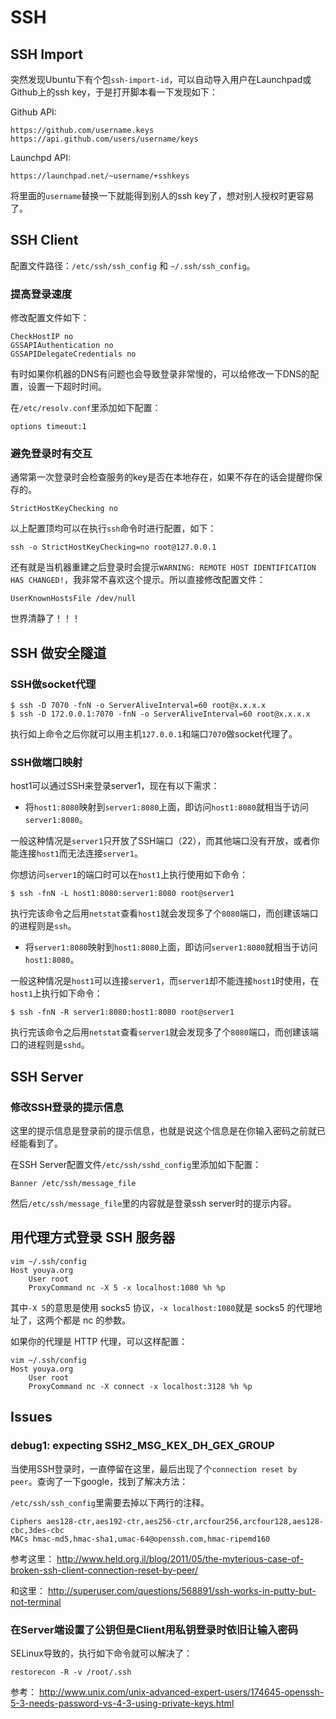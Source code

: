 # SSH

## SSH Import

突然发现Ubuntu下有个包`ssh-import-id`，可以自动导入用户在Launchpad或Github上的ssh key，于是打开脚本看一下发现如下：

Github API:

```
https://github.com/username.keys
https://api.github.com/users/username/keys
```

Launchpd API:

```
https://launchpad.net/~username/+sshkeys
```

将里面的`username`替换一下就能得到别人的ssh key了，想对别人授权时更容易了。

## SSH Client

配置文件路径：`/etc/ssh/ssh_config` 和 `~/.ssh/ssh_config`。

### 提高登录速度

修改配置文件如下：

```
CheckHostIP no
GSSAPIAuthentication no
GSSAPIDelegateCredentials no
```

有时如果你机器的DNS有问题也会导致登录非常慢的，可以给修改一下DNS的配置，设置一下超时时间。

在`/etc/resolv.conf`里添加如下配置：

```
options timeout:1
```

### 避免登录时有交互

通常第一次登录时会检查服务的key是否在本地存在，如果不存在的话会提醒你保存的。

```
StrictHostKeyChecking no
```

以上配置顶均可以在执行`ssh`命令时进行配置，如下：

```
ssh -o StrictHostKeyChecking=no root@127.0.0.1
```

还有就是当机器重建之后登录时会提示`WARNING: REMOTE HOST IDENTIFICATION HAS CHANGED!`，我非常不喜欢这个提示。所以直接修改配置文件：

```
UserKnownHostsFile /dev/null
```

世界清静了！！！

## SSH 做安全隧道

### SSH做socket代理

```
$ ssh -D 7070 -fnN -o ServerAliveInterval=60 root@x.x.x.x
$ ssh -D 172.0.0.1:7070 -fnN -o ServerAliveInterval=60 root@x.x.x.x
```

执行如上命令之后你就可以用主机`127.0.0.1`和端口`7070`做socket代理了。

### SSH做端口映射

host1可以通过SSH来登录server1，现在有以下需求：

* 将`host1:8080`映射到`server1:8080`上面，即访问`host1:8080`就相当于访问`server1:8080`。

一般这种情况是`server1`只开放了SSH端口（22），而其他端口没有开放，或者你能连接`host1`而无法连接`server1`。

你想访问`server1`的端口时可以在`host1`上执行使用如下命令：

```
$ ssh -fnN -L host1:8080:server1:8080 root@server1
```

执行完该命令之后用`netstat`查看`host1`就会发现多了个`8080`端口，而创建该端口的进程则是`ssh`。

* 将`server1:8080`映射到`host1:8080`上面，即访问`server1:8080`就相当于访问`host1:8080`。

一般这种情况是`host1`可以连接`server1`，而`server1`却不能连接`host1`时使用，在`host1`上执行如下命令：

```
$ ssh -fnN -R server1:8080:host1:8080 root@server1
```

执行完该命令之后用`netstat`查看`server1`就会发现多了个`8080`端口，而创建该端口的进程则是`sshd`。

## SSH Server

### 修改SSH登录的提示信息

这里的提示信息是登录前的提示信息，也就是说这个信息是在你输入密码之前就已经能看到了。

在SSH Server配置文件`/etc/ssh/sshd_config`里添加如下配置：

```
Banner /etc/ssh/message_file
```

然后`/etc/ssh/message_file`里的内容就是登录ssh server时的提示内容。


## 用代理方式登录 SSH 服务器

```
vim ~/.ssh/config
Host youya.org
    User root
    ProxyCommand nc -X 5 -x localhost:1080 %h %p
```

其中`-X 5`的意思是使用 socks5 协议，`-x localhost:1080`就是 socks5 的代理地址了，这两个都是 nc 的参数。

如果你的代理是 HTTP 代理，可以这样配置：


```
vim ~/.ssh/config
Host youya.org
    User root
    ProxyCommand nc -X connect -x localhost:3128 %h %p
```

## Issues

### debug1: expecting SSH2_MSG_KEX_DH_GEX_GROUP

当使用SSH登录时，一直停留在这里，最后出现了个`connection reset by peer`。查询了一下google，找到了解决方法：

`/etc/ssh/ssh_config`里需要去掉以下两行的注释。

```
Ciphers aes128-ctr,aes192-ctr,aes256-ctr,arcfour256,arcfour128,aes128-cbc,3des-cbc
MACs hmac-md5,hmac-sha1,umac-64@openssh.com,hmac-ripemd160
```

参考这里： <http://www.held.org.il/blog/2011/05/the-myterious-case-of-broken-ssh-client-connection-reset-by-peer/>

和这里： <http://superuser.com/questions/568891/ssh-works-in-putty-but-not-terminal>

### 在Server端设置了公钥但是Client用私钥登录时依旧让输入密码

SELinux导致的，执行如下命令就可以解决了：

```
restorecon -R -v /root/.ssh
```

参考： <http://www.unix.com/unix-advanced-expert-users/174645-openssh-5-3-needs-password-vs-4-3-using-private-keys.html>
